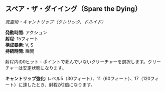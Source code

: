 ## スペア・ザ・ダイイング（Spare the Dying）
*死霊術・キャントリップ（クレリック、ドルイド）*

**発動時間**: アクション  
**射程**: 15フィート  
**構成要素**: V, S  
**持続時間**: 瞬間

射程内の0ヒット・ポイントで死んでいないクリーチャーを選択します。クリーチャーは安定状態になります。

**キャントリップ強化**: レベル5（30フィート）、11（60フィート）、17（120フィート）に達したとき、射程が2倍になります。